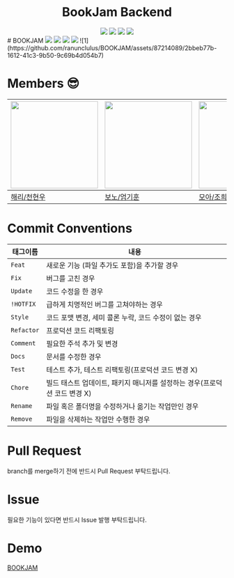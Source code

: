 <h1 align="center">BookJam Backend</h1>
<div align="center">
<img src="https://img.shields.io/badge/Node.js-339933?style=flat-square&logo=Node.js&logoColor=white"/>
<img src="https://img.shields.io/badge/Express-000000?style=flat-square&logo=express&logoColor=white"/>
<img src="https://img.shields.io/badge/MySQL-4479A1?style=flat-square&logo=MySQL&logoColor=white"/>
<img src="https://img.shields.io/github/actions/workflow/status/BookJamm/BE/ci.yml?style=flat-sqaure"/>
</div>
# BOOKJAM
<img src="https://github.com/ranunclulus/BOOKJAM/assets/87214089/0c9f8a9d-7d62-4fe5-8a7b-e8db51328299"/>
<img src="https://github.com/ranunclulus/BOOKJAM/assets/87214089/2ced0939-78b9-4b05-8a91-c6aedcaf680e"/>
<img src="https://github.com/ranunclulus/BOOKJAM/assets/87214089/859b9d43-e0a0-405d-8142-30dccd6ecff5"/>
<img src="https://github.com/ranunclulus/BOOKJAM/assets/87214089/d9154ed9-76cc-4066-9d82-2e8bd9b88ab6"/>
![1](https://github.com/ranunclulus/BOOKJAM/assets/87214089/2bbeb77b-1612-41c3-9b50-9c69b4d054b7)



# Members 😎
| <img width="200px" src="https://avatars.githubusercontent.com/u/76639211?v=4"/> | <img width="200px" src="https://avatars.githubusercontent.com/u/52905679?v=4"/> | <img width="200px" src="https://avatars.githubusercontent.com/u/87214089?v=4" /> |
|--|--|--|
| [해리/천현우](https://github.com/eomgerm) |[보노/엄기훈](https://github.com/eomgerm)|[모아/조희수](https://github.com/ranunclulus)|

# Commit Conventions
| 태그이름   | 내용                                                                      |
| ---------- | ------------------------------------------------------------------------- |
| `Feat`     | 새로운 기능 (파일 추가도 포함)을 추가할 경우                              |
| `Fix `     | 버그를 고친 경우                                                          |
| `Update`   | 코드 수정을 한 경우                                                       |
| `!HOTFIX`  | 급하게 치명적인 버그를 고쳐야하는 경우                                    |
| `Style`    | 코드 포맷 변경, 세미 콜론 누락, 코드 수정이 없는 경우                     |
| `Refactor` | 프로덕션 코드 리팩토링                                                    |
| `Comment`  | 필요한 주석 추가 및 변경                                                  |
| `Docs`     | 문서를 수정한 경우                                                        |
| `Test`     | 테스트 추가, 테스트 리팩토링(프로덕션 코드 변경 X)                        |
| `Chore`    | 빌드 태스트 업데이트, 패키지 매니저를 설정하는 경우(프로덕션 코드 변경 X) |
| `Rename`   | 파일 혹은 폴더명을 수정하거나 옮기는 작업만인 경우                        |
| `Remove`   | 파일을 삭제하는 작업만 수행한 경우                                        |

# Pull Request
branch를 merge하기 전에 반드시 Pull Request 부탁드립니다.

# Issue
필요한 기능이 있다면 반드시 Issue 발행 부탁드립니다.
# Demo
[BOOKJAM](https://www.youtube.com/watch?v=T5OUYJKushs)
